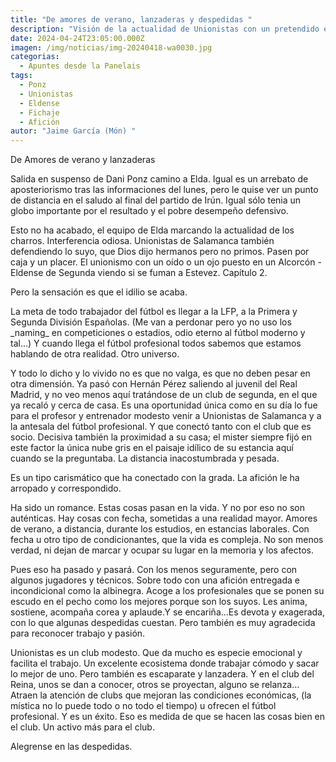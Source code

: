 ```yaml
---
title: "De amores de verano, lanzaderas y despedidas "
description: "Visión de la actualidad de Unionistas con un pretendido enfoque reflesivo "
date: 2024-04-24T23:05:00.000Z
imagen: /img/noticias/img-20240418-wa0030.jpg
categorias:
  - Apuntes desde la Panelais
tags:
  - Ponz
  - Unionistas
  - Eldense
  - Fichaje
  - Afición
autor: "Jaime García (Món) "
---
```

De Amores de verano y lanzaderas 

Salida en suspenso de Dani Ponz camino a Elda. Igual es un arrebato de aposteriorismo tras las informaciones del lunes, pero le quise ver un punto de distancia en el saludo al final del partido de Irún. Igual sólo tenia un globo importante  por el resultado y el pobre desempeño defensivo.

Esto no ha acabado, el equipo de Elda marcando la actualidad de los charros. Interferencia odiosa. Unionistas de Salamanca también defendiendo lo suyo, que Dios dijo hermanos pero no primos. Pasen por caja y un placer. El unionismo con un oído o un ojo puesto en un Alcorcón - Eldense de Segunda viendo si se fuman a Estevez. Capítulo 2. 

Pero la sensación es que el idilio se acaba.

La meta de todo trabajador del fútbol es llegar a la LFP,  a la  Primera y Segunda División Españolas. (Me van a perdonar pero yo no uso los \_naming\_ en competiciones o estadios, odio eterno al fútbol moderno y tal...) Y cuando llega el fútbol profesional todos sabemos que estamos hablando de otra realidad. Otro universo. 

Y todo lo dicho y lo vivido no es que no valga, es que no deben pesar en otra dimensión. Ya pasó con Hernán Pérez saliendo al juvenil del Real Madrid, y no veo menos aquí tratándose de un club de segunda, en el que ya recaló  y cerca de casa. Es una oportunidad única como en su día lo fue para el profesor y entrenador modesto venir a Unionistas de Salamanca y a la antesala del fútbol profesional. Y que conectó tanto con el club que es socio. Decisiva también la proximidad a su casa; el mister siempre fijó en este factor la única nube gris en el paisaje idílico de su estancia aquí cuando se la preguntaba. La distancia inacostumbrada y pesada.

Es un tipo carismático que ha conectado con la grada. La afición le ha arropado y correspondido.

Ha sido un romance. Estas cosas pasan en la vida. Y no por eso no son auténticas. Hay cosas con fecha, sometidas a una realidad mayor. Amores de verano, a distancia, durante los estudios, en estancias laborales. Con fecha u otro tipo de condicionantes, que la vida es compleja. No son menos verdad, ni dejan de marcar y ocupar su lugar en la memoria y los afectos. 

Pues eso ha pasado y pasará. Con los menos seguramente, pero con algunos jugadores y técnicos. Sobre todo con una afición entregada e incondicional como la albinegra. Acoge a los profesionales que se ponen su escudo en el pecho como los mejores porque son los suyos. Les anima, sostiene, acompaña corea y aplaude.Y se encariña...Es devota y exagerada, con lo que  algunas despedidas cuestan. Pero también es muy agradecida para reconocer trabajo y pasión. 



Unionistas es un club modesto. Que da mucho es especie emocional  y facilita el trabajo. Un excelente ecosistema donde trabajar cómodo y sacar lo mejor de uno. Pero también es escaparate y lanzadera. Y en el club del Reina,  unos se dan a conocer,  otros se proyectan, alguno se relanza... Atraen la atención de clubs que mejoran las condiciones económicas, (la mística no lo puede todo o no todo el tiempo) u ofrecen el fútbol profesional. Y es un éxito. Eso es medida de que se hacen las cosas bien en el club. Un activo más para el club. 

Alegrense en las despedidas.
